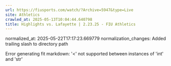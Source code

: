 ```yaml
---
url: https://fiusports.com/watch/?Archive=5947&type=Live
site: Athletics
crawled_at: 2025-05-13T10:04:44.640798
title: Highlights vs. Lafayette | 2.23.25 - FIU Athletics
---
```

normalized_at: 2025-05-22T17:17:23.669779
normalization_changes: Added trailing slash to directory path

Error generating fit markdown: '<' not supported between instances of 'int' and 'str'